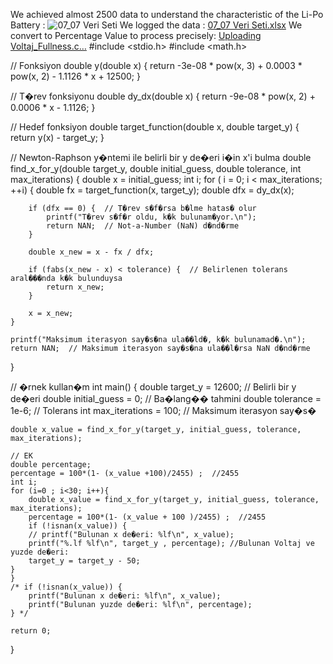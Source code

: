 We achieved almost 2500 data to understand the characteristic of the Li-Po Battery : 
![07_07 Veri Seti](https://github.com/haydardk/Power-Module-v1.0-STM32-with-Test-Graphs/assets/134811972/dcdd2194-3dee-4528-a669-a73057ba6a85)
We logged the data :
[07_07 Veri Seti.xlsx](https://github.com/user-attachments/files/16147931/07_07.Veri.Seti.xlsx)
We convert to Percentage Value to process precisely:
[Uploading Voltaj_Fullness.c…]()
#include <stdio.h>
#include <math.h>

// Fonksiyon
double y(double x) {
    return -3e-08 * pow(x, 3) + 0.0003 * pow(x, 2) - 1.1126 * x + 12500;
}

// T�rev fonksiyonu
double dy_dx(double x) {
    return -9e-08 * pow(x, 2) + 0.0006 * x - 1.1126;
}

// Hedef fonksiyon
double target_function(double x, double target_y) {
    return y(x) - target_y;
}

// Newton-Raphson y�ntemi ile belirli bir y de�eri i�in x'i bulma
double find_x_for_y(double target_y, double initial_guess, double tolerance, int max_iterations) {
    double x = initial_guess;
    int i;
    for ( i = 0; i < max_iterations; ++i) {
        double fx = target_function(x, target_y);
        double dfx = dy_dx(x);
        
        if (dfx == 0) {  // T�rev s�f�rsa b�lme hatas� olur
            printf("T�rev s�f�r oldu, k�k bulunam�yor.\n");
            return NAN;  // Not-a-Number (NaN) d�nd�rme
        }
        
        double x_new = x - fx / dfx;
        
        if (fabs(x_new - x) < tolerance) {  // Belirlenen tolerans aral���nda k�k bulunduysa
            return x_new;
        }
        
        x = x_new;
    }
    
    printf("Maksimum iterasyon say�s�na ula��ld�, k�k bulunamad�.\n");
    return NAN;  // Maksimum iterasyon say�s�na ula��l�rsa NaN d�nd�rme
}

// �rnek kullan�m
int main() {
    double target_y  = 12600;  // Belirli bir y de�eri
    double initial_guess = 0;  // Ba�lang�� tahmini
    double tolerance = 1e-6;   // Tolerans
    int max_iterations = 100;  // Maksimum iterasyon say�s�
    
    double x_value = find_x_for_y(target_y, initial_guess, tolerance, max_iterations);
    
    // EK
    double percentage;
    percentage = 100*(1- (x_value +100)/2455) ;  //2455
    int i;
    for (i=0 ; i<30; i++){
    	double x_value = find_x_for_y(target_y, initial_guess, tolerance, max_iterations);
    	percentage = 100*(1- (x_value + 100 )/2455) ;  //2455
    	if (!isnan(x_value)) {
        // printf("Bulunan x de�eri: %lf\n", x_value);
        printf("%.lf %lf\n", target_y , percentage); //Bulunan Voltaj ve  yuzde de�eri: 
        target_y = target_y - 50;
    }
	}
    /* if (!isnan(x_value)) {
        printf("Bulunan x de�eri: %lf\n", x_value);
        printf("Bulunan yuzde de�eri: %lf\n", percentage);
    } */ 
    
    return 0;
}





